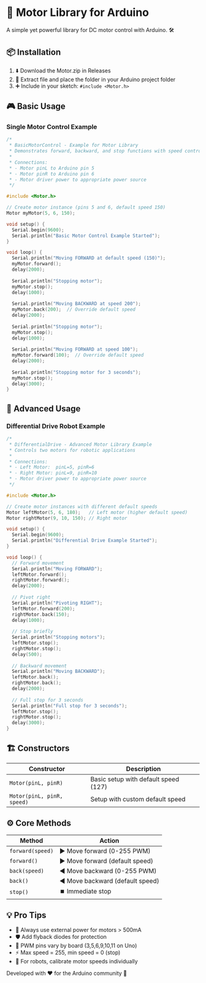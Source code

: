 # 🚀 Motor Library for Arduino

A simple yet powerful library for DC motor control with Arduino. 🛠️

## 📦 Installation
1. ⬇️ Download the Motor.zip in Releases
2. 📂 Extract file and place the folder in your Arduino project folder
3. ➕ Include in your sketch: `#include <Motor.h>`  

## 🎮 Basic Usage

### Single Motor Control Example
```cpp
/*
 * BasicMotorControl - Example for Motor Library
 * Demonstrates forward, backward, and stop functions with speed control
 * 
 * Connections:
 * - Motor pinL to Arduino pin 5
 * - Motor pinR to Arduino pin 6
 * - Motor driver power to appropriate power source
 */

#include <Motor.h>

// Create motor instance (pins 5 and 6, default speed 150)
Motor myMotor(5, 6, 150);

void setup() {
  Serial.begin(9600);
  Serial.println("Basic Motor Control Example Started");
}

void loop() {
  Serial.println("Moving FORWARD at default speed (150)");
  myMotor.forward();
  delay(2000);
  
  Serial.println("Stopping motor");
  myMotor.stop();
  delay(1000);
  
  Serial.println("Moving BACKWARD at speed 200");
  myMotor.back(200);  // Override default speed
  delay(2000);
  
  Serial.println("Stopping motor");
  myMotor.stop();
  delay(1000);
  
  Serial.println("Moving FORWARD at speed 100");
  myMotor.forward(100);  // Override default speed
  delay(2000);
  
  Serial.println("Stopping motor for 3 seconds");
  myMotor.stop();
  delay(3000);
}
```

## 🚀 Advanced Usage

### Differential Drive Robot Example
```cpp
/*
 * DifferentialDrive - Advanced Motor Library Example
 * Controls two motors for robotic applications
 * 
 * Connections:
 * - Left Motor:  pinL=5, pinR=6
 * - Right Motor: pinL=9, pinR=10
 * - Motor driver power to appropriate power source
 */

#include <Motor.h>

// Create motor instances with different default speeds
Motor leftMotor(5, 6, 180);   // Left motor (higher default speed)
Motor rightMotor(9, 10, 150); // Right motor

void setup() {
  Serial.begin(9600);
  Serial.println("Differential Drive Example Started");
}

void loop() {
  // Forward movement
  Serial.println("Moving FORWARD");
  leftMotor.forward();
  rightMotor.forward();
  delay(2000);
  
  // Pivot right
  Serial.println("Pivoting RIGHT");
  leftMotor.forward(200);
  rightMotor.back(150);
  delay(1000);
  
  // Stop briefly
  Serial.println("Stopping motors");
  leftMotor.stop();
  rightMotor.stop();
  delay(500);
  
  // Backward movement
  Serial.println("Moving BACKWARD");
  leftMotor.back();
  rightMotor.back();
  delay(2000);
  
  // Full stop for 3 seconds
  Serial.println("Full stop for 3 seconds");
  leftMotor.stop();
  rightMotor.stop();
  delay(3000);
}
```

## 🏗️ Constructors
| Constructor | Description |
|-------------|-------------|
| `Motor(pinL, pinR)` | Basic setup with default speed (127) |
| `Motor(pinL, pinR, speed)` | Setup with custom default speed |

## ⚙️ Core Methods
| Method | Action |
|--------|--------|
| `forward(speed)` | ▶️ Move forward (0-255 PWM) |
| `forward()` | ▶️ Move forward (default speed) |
| `back(speed)` | ◀️ Move backward (0-255 PWM) |
| `back()` | ◀️ Move backward (default speed) |
| `stop()` | ⏹️ Immediate stop |

## 💡 Pro Tips
- 🔋 Always use external power for motors > 500mA
- 🛡️ Add flyback diodes for protection
- 🔌 PWM pins vary by board (3,5,6,9,10,11 on Uno)
- ⚡ Max speed = 255, min speed = 0 (stop)
- 🤖 For robots, calibrate motor speeds individually

Developed with ❤️ for the Arduino community 🎉
